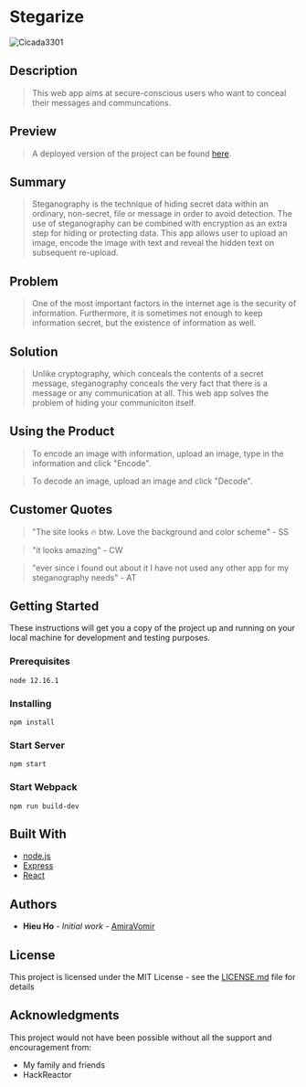 # Stegarize #

![Cicada3301](https://upload.wikimedia.org/wikipedia/en/7/7e/Cicada_3301_logo.jpg)

## Description ##
  > This web app aims at secure-conscious users who want to conceal their messages and communcations.

## Preview
> A deployed version of the project can be found [here](https://stegarize.herokuapp.com/).

## Summary ##
  > Steganography is the technique of hiding secret data within an ordinary, non-secret, file or message in order to avoid detection. The use of steganography can be combined with encryption as an extra step for hiding or protecting data. This app allows user to upload an image, encode the image with text and reveal the hidden text on subsequent re-upload.

## Problem ##
  > One of the most important factors in the internet age is the security of information. Furthermore, it is sometimes not enough to keep information secret, but the existence of information as well.

## Solution ##
  > Unlike cryptography, which conceals the contents of a secret message, steganography conceals the very fact that there is a message or any communication at all. This web app solves the problem of hiding your communiciton itself.

## Using the Product ##
  > To encode an image with information, upload an image, type in the information and click "Encode".
  
  > To decode an image, upload an image and click "Decode".


## Customer Quotes ##
  > "The site looks 🔥 btw. Love the background and color scheme" - SS
  
  > "it looks amazing" - CW
  
  > "ever since i found out about it I have not used any other app for my steganography needs" - AT

## Getting Started

These instructions will get you a copy of the project up and running on your local machine for development and testing purposes.

### Prerequisites

```
node 12.16.1
```

### Installing

```
npm install
```

### Start Server

```
npm start
```

### Start Webpack

```
npm run build-dev
```

## Built With

* [node.js](https://nodejs.org/en/)
* [Express](https://expressjs.com/)
* [React](https://reactjs.org/)

## Authors

* **Hieu Ho** - *Initial work* - [AmiraVomir](https://github.com/AmiraVomir)

## License

This project is licensed under the MIT License - see the [LICENSE.md](LICENSE.md) file for details

## Acknowledgments

This project would not have been possible without all the support and encouragement from:

* My family and friends
* HackReactor
